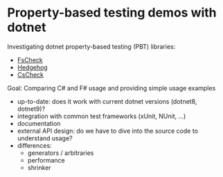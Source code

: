# Property-based testing demos with dotnet

Investigating dotnet property-based testing (PBT) libraries:

- [FsCheck](https://fscheck.github.io/FsCheck/)
- [Hedgehog](https://hedgehogqa.github.io/fsharp-hedgehog/)
- [CsCheck](https://github.com/AnthonyLloyd/CsCheck)

Goal: Comparing C# and F# usage and providing simple usage examples

- up-to-date: does it work with current dotnet versions (dotnet8, dotnet9)?
- integration with common test frameworks (xUnit, NUnit, ...)
- documentation
- external API design: do we have to dive into the source code to understand usage?
- differences:
  - generators / arbitraries
  - performance
  - shrinker